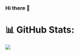 ### Hi there 👋

# 📊 GitHub Stats:
![](https://github-readme-stats.vercel.app/api?username=elchin-jafar&show_icons=true&theme=radical)
